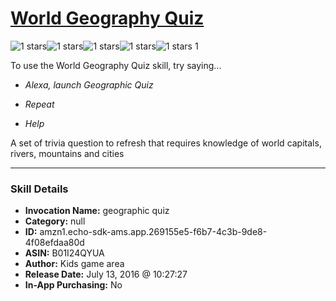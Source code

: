 # [World Geography Quiz](http://alexa.amazon.com/#skills/amzn1.echo-sdk-ams.app.269155e5-f6b7-4c3b-9de8-4f08efdaa80d)
![1 stars](../../images/ic_star_black_18dp_1x.png)![1 stars](../../images/ic_star_border_black_18dp_1x.png)![1 stars](../../images/ic_star_border_black_18dp_1x.png)![1 stars](../../images/ic_star_border_black_18dp_1x.png)![1 stars](../../images/ic_star_border_black_18dp_1x.png) 1

To use the World Geography Quiz skill, try saying...

* *Alexa, launch Geographic Quiz*

* *Repeat*

* *Help*

A set of trivia question to refresh that requires knowledge of world capitals, rivers, mountains and cities

***

### Skill Details

* **Invocation Name:** geographic quiz
* **Category:** null
* **ID:** amzn1.echo-sdk-ams.app.269155e5-f6b7-4c3b-9de8-4f08efdaa80d
* **ASIN:** B01I24QYUA
* **Author:** Kids game area
* **Release Date:** July 13, 2016 @ 10:27:27
* **In-App Purchasing:** No
